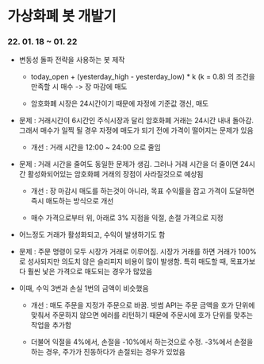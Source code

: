 # 가상화폐 봇 개발기



### 22. 01. 18 ~ 01. 22

* 변동성 돌파 전략을 사용하는 봇 제작
  
  * today_open + (yesterday_high - yesterday_low) * k (k = 0.8) 의 조건을 만족할 시 매수 -> 장 마감에 매도
  
  * 암호화폐 시장은 24시간이기 때문에 자정에 기준값 갱신, 매도
    
    

* 문제 :  거래시간이 6시간인 주식시장과 달리 암호화폐 거래는 24시간 내내 돌아감. 그래서 매수가 일찍 될 경우 자정에 매도가 되기 전에 가격이 떨어지는 문제가 있음
  
  * 개선 : 거래 시간을 12:00 ~ 24:00 으로 줄임



* 문제 : 거래 시간을 줄여도 동일한 문제가 생김. 그러나 거래 시간을 더 줄이면 24시간 활성화되어있는 암호화폐 거래의 장점이 사라질것으로 예상됨
  
  * 개선 : 장 마감시 매도를 하는것이 아니라, 목표 수익률을 잡고 가격이 도달하면 즉시 매도하는 방식으로 개선
  
  * 매수 가격으로부터 위, 아래로 3% 지점을 익절, 손절 가격으로 지정



* 어느정도 거래가 활성화되고, 수익이 발생하기도 함
  
  

* 문제 : 주문 명령이 모두 시장가 거래로 이루어짐. 시장가 거래를 하면 거래가 100%로 성사되지만 의도치 않은 슬리피지 비용이 많이 발생함. 특히 매도할 때, 목표가보다 훨씬 낯은 가격으로 매도되는 경우가 많았음

* 이때, 수익 3번과 손실 1번의 금액이 비슷했음
  
  * 개선 : 매도 주문을 지정가 주문으로 바꿈. 빗썸 API는 주문 금액을 호가 단위에 맞춰서 주문하지 않으면 에러를 리턴하기 때문에 주문시에 호가 단위를 맞추는 작업을 추가함
  
  * 더불어 익절을 4%에서, 손절을 -10%에서 하는것으로 수정. -3%에서 손절을 하는 경우, 주가가 진동하다가 손절되는 경우가 있었음






